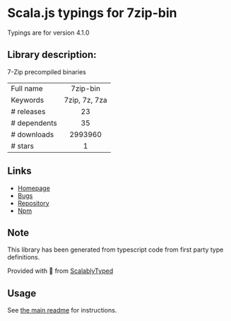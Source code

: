 
# Scala.js typings for 7zip-bin

Typings are for version 4.1.0

## Library description:
7-Zip precompiled binaries

|                    |                 |
| ------------------ | :-------------: |
| Full name          | 7zip-bin |
| Keywords           | 7zip, 7z, 7za |
| # releases         | 23 |
| # dependents       | 35 |
| # downloads        | 2993960 |
| # stars            | 1 |

## Links
- [Homepage](https://github.com/develar/7zip-bin#readme)
- [Bugs](https://github.com/develar/7zip-bin/issues)
- [Repository](https://github.com/develar/7zip-bin)
- [Npm](https://www.npmjs.com/package/7zip-bin)
    


## Note
This library has been generated from typescript code from first party type definitions.

Provided with :purple_heart: from [ScalablyTyped](https://github.com/oyvindberg/ScalablyTyped)

## Usage
See [the main readme](../../readme.md) for instructions.


